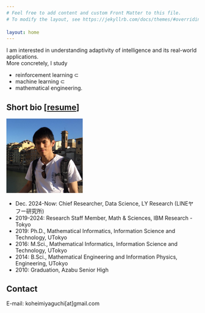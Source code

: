 ```yaml
---
# Feel free to add content and custom Front Matter to this file.
# To modify the layout, see https://jekyllrb.com/docs/themes/#overriding-theme-defaults

layout: home
---
```


I am interested in understanding adaptivity of intelligence and its real-world applications.  
More concretely, I study
* reinforcement learning ⊂
* machine learning ⊂
* mathematical engineering.

## Short bio [[resume](assets/resume.pdf)]

<img src="/assets/my_picture.jpg" width="200px">

* Dec. 2024-Now: Chief Researcher, Data Science, LY Research (LINEヤフー研究所)
* 2019-2024: Research Staff Member, Math & Sciences, IBM Research - Tokyo
* 2019: Ph.D., Mathematical Informatics, Information Science and Technology, UTokyo
* 2016: M.Sci., Mathematical Informatics, Information Science and Technology, UTokyo
* 2014: B.Sci., Mathematical Engineering and Information Physics, Engineering, UTokyo
* 2010: Graduation, Azabu Senior High


## Contact

E-mail: koheimiyaguchi[at]gmail.com

<!-- <img src="assets/Elements_of_Inductive_Inference.png"> -->
<!-- <img src="assets/Elements_of_Inductive_Inference.png" width="50%"> -->
